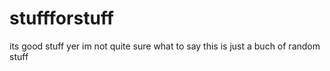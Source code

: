 # stuffforstuff
its good stuff
yer im not quite sure what to say this is just a buch of random stuff
